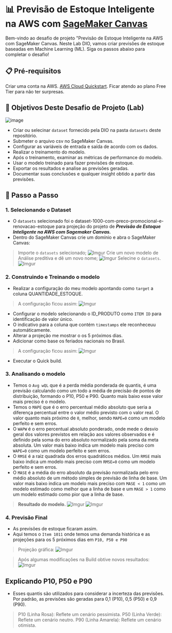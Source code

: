 # 📊 Previsão de Estoque Inteligente na AWS com [SageMaker Canvas](https://aws.amazon.com/pt/sagemaker/canvas/)

Bem-vindo ao desafio de projeto "Previsão de Estoque Inteligente na AWS com SageMaker Canvas. Neste Lab DIO, vamos criar previsões de estoque baseadas em Machine Learning (ML). Siga os passos abaixo para completar o desafio!

## 📋 Pré-requisitos

Criar uma conta na AWS. [AWS Cloud Quickstart](https://github.com/digitalinnovationone/aws-cloud-quickstart).
Ficar atendo ao plano Free Tier para não ter surpresas.


## 🎯 Objetivos Deste Desafio de Projeto (Lab)

![image](https://github.com/digitalinnovationone/lab-aws-sagemaker-canvas-estoque/assets/730492/72f5c21f-5562-491e-aa42-2885a3184650)

- Criar ou selecinar `dataset` fornecido pela DIO na pasta `datasets` deste repositório.
- Submeter o arquivo csv no SageMaker Canvas.
- Configurar as variáveis de entrada e saída de acordo com os dados.
- Realizar o treinamento do modelo.
- Após o treinamento, examinar as métricas de performance do modelo.
- Usar o modelo treinado para fazer previsões de estoque.
- Exportar os resultados e analise as previsões geradas.
- Documentar suas conclusões e qualquer insight obtido a partir das previsões.


## 🚀 Passo a Passo

### 1. Selecionando o Dataset

- O `datasets` selecionado foi o dataset-1000-com-preco-promocional-e-renovacao-estoque para projeção do projeto de **_Previsão de Estoque Inteligente na AWS com Sagemaker Canvas._**
- Dentro do SageMaker Canvas crie um domínio e abra o SageMaker Canvas:
> Importe o `datasets` selecionado;
![Imgur](https://imgur.com/5ER9cM2)
> Crie um novo modelo de Análise preditiva e dê um novo nome;
![Imgur](https://imgur.com/Y9oMjiY.png)
> Selecine o `datasets`.
![Imgur](https://imgur.com/4LPss1L)


### 2. Construindo e Treinando o modelo

- Realizar a configuração do meu modelo apontando como `target` a coluna QUANTIDADE_ESTOQUE.
> A configuração ficou assim:
![Imgur](https://imgur.com/zqKZ4oI.png)

- Configurar o modelo selecionando o ID_PRODUTO como `ITEM ID` para identificação de valor único.
- O indicativo para a coluna que contém `timestamps` ele reconheceuu automáticamente.
- Alterar a projeção me mostrar o os 5 próximos dias.
- Adicionar como base os feriados nacionais no Brasil.
> A configuração ficou assim:
![Imgur](https://imgur.com/QXneugO.png)

- Executar o Quick build.

### 3. Analisando o modelo

- Temos o `Avg wQL` que é a perda média ponderada de quantis, é uma previsão calculando como um todo a média de precisão de pontos de distribuição, formando o P10, P50 e P90. Quanto mais baixo esse valor mais preciso é o modelo.
- Temos o `MAPE` que é o erro percentual médio absoluto que seria a diferença percentual entre o valor médio previsto com o valor real. O valor quanto mais próximo de `0`, melhor, sendo `MAPE=0` como um modelo perfeito e sem erros.
- O `WAPW` é o erro percentual absoluto ponderado, onde mede o desvio geral dos valores previstos em relação aos valores observados e é definido pela soma do erro absoluto normalizado pela soma da meta absoluta. Um valor mais baixo indica um modelo mais preciso com `WAPE=0` como um modelo perfeito e sem erros.
- O `RMSE` é a raiz quadrada dos erros quadráticos médios. Um `RMSE` mais baixo indica um modelo mais preciso com `RMSE=0` como um modelo perfeito e sem erros.
- O `MASE` é a média do erro absoluto da previsão normalizada pelo erro médio absoluto de um método simples de previsão de linha de base. Um valor mais baixo indica um modelo mais preciso com `MASE < 1` como um modelo estimado como melhor que a linha de base e um `MASE > 1` como um modelo estimado como pior que a linha de base.
> **Resultado do modelo.**
![Imgur](https://imgur.com/Fgrqcal.png)
![Imgur](https://imgur.com/CYzL9pl.png)


### 4. Previsão Final

- As previsões de estoque ficaram assim.
- Aqui temos o `Item 1011` onde temos uma demanda histórica e as projeções para os 5 próximos dias em `P10, P50 e P90`
> Projeção gráfica:
![Imgur](https://imgur.com/CYzL9pl.png)

> Após algumas modificações na Build obtive novos resultados:
![Imgur](https://imgur.com/omV6VL8.png)

## Explicando P10, P50 e P90

- Esses quantis são utilizados para considerar a incerteza das previsões. Por padrão, as previsões são geradas para 0,1 (P10), 0,5 (P50) e 0,9 (P90).
> P10 (Linha Rosa): Reflete um cenário pessimista.
> P50 (Linha Verde): Reflete um cenário neutro.
> P90 (Linha Amarela): Reflete um cenário otimista.
